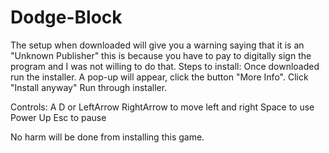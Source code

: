 # Dodge-Block

The setup when downloaded will give you a warning saying that it is an "Unknown Publisher" this is because you have to pay to digitally sign the program and I was not willing to do that.
Steps to install:
Once downloaded run the installer.
A pop-up will appear, click the button "More Info".
Click "Install anyway"
Run through installer.

Controls:
A D or LeftArrow RightArrow to move left and right
Space to use Power Up
Esc to pause

No harm will be done from installing this game.
